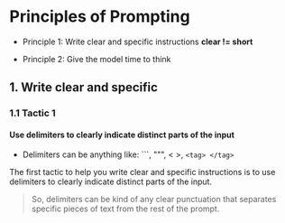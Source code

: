 # Principles of Prompting

- Principle 1: Write clear and specific instructions
**clear != short**

- Principle 2: Give the model time to think

## 1. Write clear and specific

### 1.1 Tactic 1

#### Use delimiters to clearly indicate distinct parts of the input

- Delimiters can be anything like: ```, """, < >, `<tag> </tag>`

The first tactic to help you write clear and specific instructions is to use delimiters to clearly indicate distinct parts of the input.

> So, delimiters can be kind of any clear punctuation that separates specific pieces of text from the rest of the prompt.
